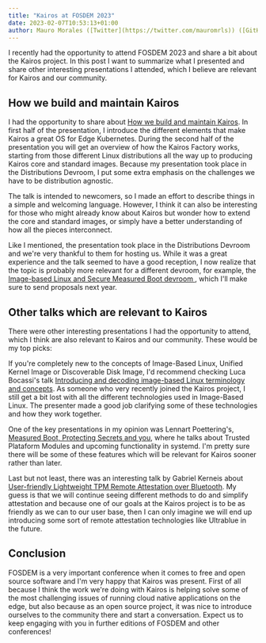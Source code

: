 ```yaml
---
title: "Kairos at FOSDEM 2023"
date: 2023-02-07T10:53:13+01:00
author: Mauro Morales ([Twitter](https://twitter.com/mauromrls)) ([GitHub](https://github.com/mauromorales))
---
```


I recently had the opportunity to attend FOSDEM 2023 and share a bit about the Kairos project. In this post I want to summarize what I presented and share other interesting presentations I attended, which I believe are relevant for Kairos and our community.

## How we build and maintain Kairos

I had the opportunity to share about [How we build and maintain Kairos](https://fosdem.org/2023/schedule/event/kairos/). In first half of the presentation, I introduce the different elements that make Kairos a great OS for Edge Kubernetes. During the second half of the presentation you will get an overview of how the Kairos Factory works, starting from those different Linux distributions all the way up to producing Kairos core and standard images. Because my presentation took place in the Distributions Devroom, I put some extra emphasis on the challenges we have to be distribution agnostic.

The talk is intended to newcomers, so I made an effort to describe things in a simple and welcoming language. However, I think it can also be interesting for those who might already know about Kairos but wonder how to extend the core and standard images, or simply have a better understanding of how all the pieces interconnect.

Like I mentioned, the presentation took place in the Distributions Devroom and we're very thankful to them for hosting us. While it was a great experience and the talk seemed to have a good reception, I now realize that the topic is probably more relevant for a different devroom, for example, the [
Image-based Linux and Secure Measured Boot devroom
](https://fosdem.org/2023/schedule/track/image_based_linux_and_secure_measured_boot/), which I'll make sure to send proposals next year.

## Other talks which are relevant to Kairos

There were other interesting presentations I had the opportunity to attend, which I think are also relevant to Kairos and our community. These would be my top picks:

If you're completely new to the concepts of Image-Based Linux, Unified Kernel Image or Discoverable Disk Image, I'd recommend checking Luca Bocassi's talk [Introducing and decoding image-based Linux terminology and concepts](https://fosdem.org/2023/schedule/event/image_linux_secureboot_uki_ddi_ohmy/). As someone who very recently joined the Kairos project, I still get a bit lost with all the different technologies used in Image-Based Linux. The presenter made a good job clarifying some of these technologies and how they work together.

One of the key presentations in my opinion was Lennart Poettering's, [Measured Boot, Protecting Secrets and you](https://fosdem.org/2023/schedule/event/image_linux_secureboot_tpm/), where he talks about Trusted Plataform Modules and upcoming functionality in systemd. I'm pretty sure there will be some of these features which will be relevant for Kairos sooner rather than later.

Last but not least, there was an interesting talk by Gabriel Kerneis about [User-friendly Lightweight TPM Remote Attestation over Bluetooth](https://fosdem.org/2023/schedule/event/image_linux_secureboot_ultrablue/). My guess is that we will continue seeing different methods to do and simplify attestation and because one of our goals at the Kairos project is to be as friendly as we can to our user base, then I can only imagine we will end up introducing some sort of remote attestation technologies like Ultrablue in the future.

## Conclusion

FOSDEM is a very important conference when it comes to free and open source software and I'm very happy that Kairos was present. First of all because I think the work we're doing with Kairos is helping solve some of the most challenging issues of running cloud native applications on the edge, but also because as an open source project, it was nice to introduce ourselves to the community there and start a conversation. Expect us to keep engaging with you in further editions of FOSDEM and other conferences!
